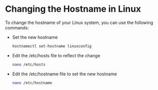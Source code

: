# Changing the Hostname in Linux

To change the hostname of your Linux system, you can use the following commands:

+ Set the new hostname
  ```bash
  hostnamectl set-hostname linuxconfig
  ```

+ Edit the /etc/hosts file to reflect the change
  ```bash
  nano /etc/hosts
  ```

+ Edit the /etc/hostname file to set the new hostname
  ```bash
  nano /etc/hostname
  ```
